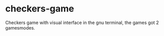 # checkers-game
Checkers game with visual interface in the gnu terminal, the games got 2 gamesmodes.
